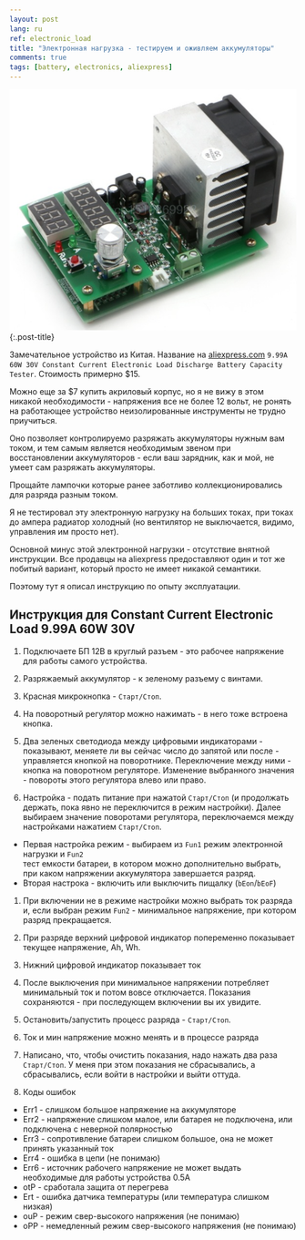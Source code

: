 ```yaml
---
layout: post
lang: ru
ref: electronic_load
title: "Электронная нагрузка - тестируем и оживляем аккумуляторы"
comments: true
tags: [battery, electronics, aliexpress]
---
```


![](/images/electronic_load_ali.png){:.post-title}


Замечательное устройство из Китая.
Название на [aliexpress.com](https://www.aliexpress.com/item/9-99A-60W-30V-Constant-Current-Electronic-Load-Discharge-Battery-Capacity-Tester/32776310672.html?spm=a2g0s.9042311.0.0.BmzLSN)
 `9.99A 60W 30V Constant Current Electronic Load Discharge Battery Capacity Tester`.
Стоимость примерно $15.

Можно еще за $7 купить акриловый корпус, но я не вижу в этом никакой необходимости - напряжения 
все не более 12 вольт, не ронять на работающее устройство неизолированные инструменты 
не трудно приучиться.

Оно позволяет контролируемо разряжать аккумуляторы нужным вам током, и тем самым является 
необходимым звеном при  восстановлении аккумуляторов - если ваш зарядник, как и мой, не 
умеет сам разряжать аккумуляторы.

Прощайте лампочки которые ранее заботливо коллекционировались для разряда разным током.

Я не тестировал эту электронную нагрузку на больших токах, при токах до ампера радиатор холодный
(но вентилятор не выключается, видимо, управления им просто нет).

Основной минус этой электронной нагрузки - отсутствие внятной инструкции.
Все продавцы на aliexpress предоставляют один и тот же побитый вариант, который просто
не имеет никакой семантики.

Поэтому тут я описал инструкцию по опыту эксплуатации.

## Инструкция для Constant Current Electronic Load 9.99A 60W 30V

1. Подключаете БП 12В в круглый разъем - это рабочее напряжение для работы самого устройства.

1. Разряжаемый аккумулятор - к зеленому разъему с винтами.

1. Красная микрокнопка - `Старт/Стоп`.

1. На поворотный регулятор можно нажимать - в него тоже встроена кнопка.

1. Два зеленых светодиода между цифровыми индикаторами - показывают,
меняете ли вы сейчас число до запятой или после - управляется кнопкой на поворотнике.
Переключение между ними - кнопка на поворотном регуляторе. Изменение выбранного значения - повороты
этого регулятора влево или право.

1. Настройка - подать питание при нажатой `Старт/Стоп` (и продолжать держать, пока
явно не переключится в режим настройки). Далее выбираем значение
поворотами регулятора, переключаемся между настройками нажатием `Старт/Стоп`.
  * Первая настройка режим  - выбираем из `Fun1` режим электронной нагрузки и `Fun2`  
  тест емкости батареи, в котором можно дополнительно выбрать, при каком напряжении аккумулятора
  завершается разряд.
  * Вторая настрока - включить или выключить пищалку (`bEon`/`bEoF`)
    
1. При включении не в режиме настройки можно выбрать ток разряда и, если выбран
 режим `Fun2` - минимальное напряжение,
при котором разряд прекращается.

1. При разряде верхний цифровой индикатор попеременно показывает текущее напряжение, Ah, Wh.

1. Нижний цифровой индикатор показывает ток

1. После выключения при минимальное напряжении потребляет минимальный ток и потом вовсе отключается.
Показания сохраняются - при последующем включении вы их увидите.

1. Остановить/запустить процесс разряда - `Старт/Стоп`.

1. Ток и мин напряжение можно менять и в процессе разряда

1. Написано, что, чтобы очистить показания, надо нажать два раза `Старт/Стоп`.
У меня при этом показания не сбрасывались, а сбрасывались, если войти в настройки и выйти оттуда.

1. Коды ошибок
  * Err1 - слишком большое напряжение на аккумуляторе
  * Err2 - напряжение слишком малое, или батарея не подключена, или подключена с неверной полярностью
  * Err3 - сопротивление батареи слишком большое, она не может принять указанный ток
  * Err4 - ошибка в цепи (не понимаю)
  * Err6 - источник рабочего напряжение не может выдать необходимые для работы устройства 0.5A
  * otP - сработала защита от перегрева
  * Ert - ошибка датчика температуры (или температура слишком низкая)
  * ouP - режим свер-высокого напряжения (не понимаю)
  * oPP - немедленный  режим свер-высокого напряжения (не понимаю)
    